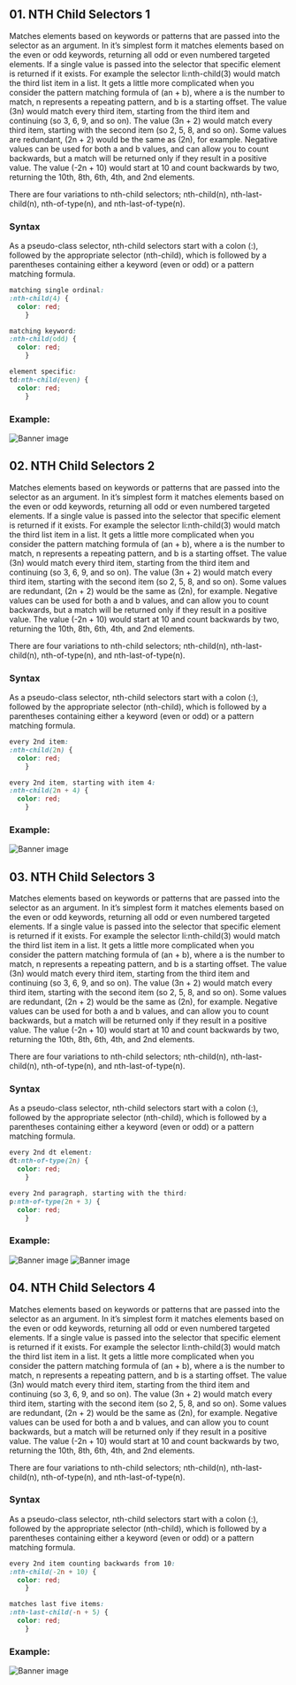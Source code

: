 ## 01. NTH Child Selectors 1

Matches elements based on keywords or patterns that are passed into the selector as an argument. In it’s simplest form it matches elements based on the even or odd keywords, returning all odd or even numbered targeted elements. If a single value is passed into the selector that specific element is returned if it exists. For example the selector li:nth-child(3) would match the third list item in a list. It gets a little more complicated when you consider the pattern matching formula of (an + b), where a is the number to match, n represents a repeating pattern, and b is a starting offset. The value (3n) would match every third item, starting from the third item and continuing (so 3, 6, 9, and so on). The value (3n + 2) would match every third item, starting with the second item (so 2, 5, 8, and so on). Some values are redundant, (2n + 2) would be the same as (2n), for example. Negative values can be used for both a and b values, and can allow you to count backwards, but a match will be returned only if they result in a positive value. The value (-2n + 10) would start at 10 and count backwards by two, returning the 10th, 8th, 6th, 4th, and 2nd elements.

There are four variations to nth-child selectors; nth-child(n), nth-last-child(n), nth-of-type(n), and nth-last-of-type(n).

### Syntax

As a pseudo-class selector, nth-child selectors start with a colon (:), followed by the appropriate selector (nth-child), which is followed by a parentheses containing either a keyword (even or odd) or a pattern matching formula.

```css
matching single ordinal:
:nth-child(4) {
  color: red;
    }

matching keyword:
:nth-child(odd) {
  color: red;
    }

element specific:
td:nth-child(even) {
  color: red;
    }
```

### Example:

![Banner image](github-readme-content/example-1.png)

## 02. NTH Child Selectors 2

Matches elements based on keywords or patterns that are passed into the selector as an argument. In it’s simplest form it matches elements based on the even or odd keywords, returning all odd or even numbered targeted elements. If a single value is passed into the selector that specific element is returned if it exists. For example the selector li:nth-child(3) would match the third list item in a list. It gets a little more complicated when you consider the pattern matching formula of (an + b), where a is the number to match, n represents a repeating pattern, and b is a starting offset. The value (3n) would match every third item, starting from the third item and continuing (so 3, 6, 9, and so on). The value (3n + 2) would match every third item, starting with the second item (so 2, 5, 8, and so on). Some values are redundant, (2n + 2) would be the same as (2n), for example. Negative values can be used for both a and b values, and can allow you to count backwards, but a match will be returned only if they result in a positive value. The value (-2n + 10) would start at 10 and count backwards by two, returning the 10th, 8th, 6th, 4th, and 2nd elements.

There are four variations to nth-child selectors; nth-child(n), nth-last-child(n), nth-of-type(n), and nth-last-of-type(n).

### Syntax

As a pseudo-class selector, nth-child selectors start with a colon (:), followed by the appropriate selector (nth-child), which is followed by a parentheses containing either a keyword (even or odd) or a pattern matching formula.

```css
every 2nd item:
:nth-child(2n) {
  color: red;
    }

every 2nd item, starting with item 4:
:nth-child(2n + 4) {
  color: red;
    }
```

### Example:

![Banner image](github-readme-content/example-2.png)

## 03. NTH Child Selectors 3

Matches elements based on keywords or patterns that are passed into the selector as an argument. In it’s simplest form it matches elements based on the even or odd keywords, returning all odd or even numbered targeted elements. If a single value is passed into the selector that specific element is returned if it exists. For example the selector li:nth-child(3) would match the third list item in a list. It gets a little more complicated when you consider the pattern matching formula of (an + b), where a is the number to match, n represents a repeating pattern, and b is a starting offset. The value (3n) would match every third item, starting from the third item and continuing (so 3, 6, 9, and so on). The value (3n + 2) would match every third item, starting with the second item (so 2, 5, 8, and so on). Some values are redundant, (2n + 2) would be the same as (2n), for example. Negative values can be used for both a and b values, and can allow you to count backwards, but a match will be returned only if they result in a positive value. The value (-2n + 10) would start at 10 and count backwards by two, returning the 10th, 8th, 6th, 4th, and 2nd elements.

There are four variations to nth-child selectors; nth-child(n), nth-last-child(n), nth-of-type(n), and nth-last-of-type(n).

### Syntax

As a pseudo-class selector, nth-child selectors start with a colon (:), followed by the appropriate selector (nth-child), which is followed by a parentheses containing either a keyword (even or odd) or a pattern matching formula.

```css
every 2nd dt element:
dt:nth-of-type(2n) {
  color: red;
    }

every 2nd paragraph, starting with the third:
p:nth-of-type(2n + 3) {
  color: red;
    }
```

### Example:

![Banner image](github-readme-content/example-3-1.png)
![Banner image](github-readme-content/example-3-2.png)

## 04. NTH Child Selectors 4

Matches elements based on keywords or patterns that are passed into the selector as an argument. In it’s simplest form it matches elements based on the even or odd keywords, returning all odd or even numbered targeted elements. If a single value is passed into the selector that specific element is returned if it exists. For example the selector li:nth-child(3) would match the third list item in a list. It gets a little more complicated when you consider the pattern matching formula of (an + b), where a is the number to match, n represents a repeating pattern, and b is a starting offset. The value (3n) would match every third item, starting from the third item and continuing (so 3, 6, 9, and so on). The value (3n + 2) would match every third item, starting with the second item (so 2, 5, 8, and so on). Some values are redundant, (2n + 2) would be the same as (2n), for example. Negative values can be used for both a and b values, and can allow you to count backwards, but a match will be returned only if they result in a positive value. The value (-2n + 10) would start at 10 and count backwards by two, returning the 10th, 8th, 6th, 4th, and 2nd elements.

There are four variations to nth-child selectors; nth-child(n), nth-last-child(n), nth-of-type(n), and nth-last-of-type(n).

### Syntax

As a pseudo-class selector, nth-child selectors start with a colon (:), followed by the appropriate selector (nth-child), which is followed by a parentheses containing either a keyword (even or odd) or a pattern matching formula.

```css
every 2nd item counting backwards from 10:
:nth-child(-2n + 10) {
  color: red;
    }

matches last five items:
:nth-last-child(-n + 5) {
  color: red;
    }
```

### Example:

![Banner image](github-readme-content/example-4.png)
